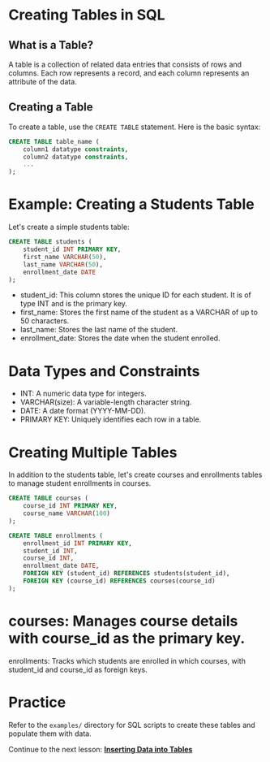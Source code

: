 # Creating Tables in SQL

## What is a Table?
A table is a collection of related data entries that consists of rows and columns. Each row represents a record, and each column represents an attribute of the data.

## Creating a Table
To create a table, use the `CREATE TABLE` statement. Here is the basic syntax:

```sql
CREATE TABLE table_name (
    column1 datatype constraints,
    column2 datatype constraints,
    ...
);
```

# Example: Creating a Students Table
Let's create a simple students table:

```sql
CREATE TABLE students (
    student_id INT PRIMARY KEY,
    first_name VARCHAR(50),
    last_name VARCHAR(50),
    enrollment_date DATE
);
```

- student_id: This column stores the unique ID for each student. It is of type INT and is the primary key.
- first_name: Stores the first name of the student as a VARCHAR of up to 50 characters.
- last_name: Stores the last name of the student.
- enrollment_date: Stores the date when the student enrolled.

# Data Types and Constraints
- INT: A numeric data type for integers.
- VARCHAR(size): A variable-length character string.
- DATE: A date format (YYYY-MM-DD).
- PRIMARY KEY: Uniquely identifies each row in a table.

# Creating Multiple Tables
In addition to the students table, let's create courses and enrollments tables to manage student enrollments in courses.

```sql
CREATE TABLE courses (
    course_id INT PRIMARY KEY,
    course_name VARCHAR(100)
);

CREATE TABLE enrollments (
    enrollment_id INT PRIMARY KEY,
    student_id INT,
    course_id INT,
    enrollment_date DATE,
    FOREIGN KEY (student_id) REFERENCES students(student_id),
    FOREIGN KEY (course_id) REFERENCES courses(course_id)
);
```

# courses: Manages course details with course_id as the primary key.
enrollments: Tracks which students are enrolled in which courses, with student_id and course_id as foreign keys.

# Practice
Refer to the `examples/` directory for SQL scripts to create these tables and populate them with data.

Continue to the next lesson: **[Inserting Data into Tables](../03_Inserting_Data/inserting_data.md)**
